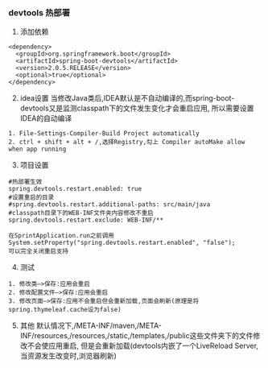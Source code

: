 ### devtools 热部署

1. 添加依赖
```
<dependency>
  <groupId>org.springframework.boot</groupId>
  <artifactId>spring-boot-devtools</artifactId>
  <version>2.0.5.RELEASE</version>
  <optional>true</optional>
</dependency>
```

2. idea设置
当修改Java类后,IDEA默认是不自动编译的,而spring-boot-devtools又是监测classpath下的文件发生变化才会重启应用,
所以需要设置IDEA的自动编译
```
1. File-Settings-Compiler-Build Project automatically
2. ctrl + shift + alt + /,选择Registry,勾上 Compiler autoMake allow when app running
```

3. 项目设置
```
#热部署生效
spring.devtools.restart.enabled: true
#设置重启的目录
#spring.devtools.restart.additional-paths: src/main/java
#classpath目录下的WEB-INF文件夹内容修改不重启
spring.devtools.restart.exclude: WEB-INF/**

在SprintApplication.run之前调用
System.setProperty("spring.devtools.restart.enabled", "false");
可以完全关闭重启支持
```

4. 测试
```
1. 修改类–>保存:应用会重启
2. 修改配置文件–>保存:应用会重启
3. 修改页面–>保存:应用不会重启但会重新加载,页面会刷新(原理是将spring.thymeleaf.cache设为false)
```

5. 其他
默认情况下,/META-INF/maven,/META-INF/resources,/resources,/static,/templates,/public这些文件夹下的文件修改不会使应用重启,
但是会重新加载(devtools内嵌了一个LiveReload Server,当资源发生改变时,浏览器刷新)
